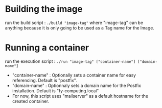 # Building the image
run the build script : `./build "image-tag"`
where "image-tag" can be anything because it is only going to be used as a Tag name for the Image.

# Running a container
run the execution script : `./run "image-tag" ["container-name"] ["domain-name"]`
+ "container-name" : Optionally sets a container name for easy referencing. Default is "postfix".
+ "domain-name" : Optionnaly sets a domain name for the Postfix installation. Default is "fy-computing.local"
+ For now, this script uses "mailserver" as a default hostname for the created container.
